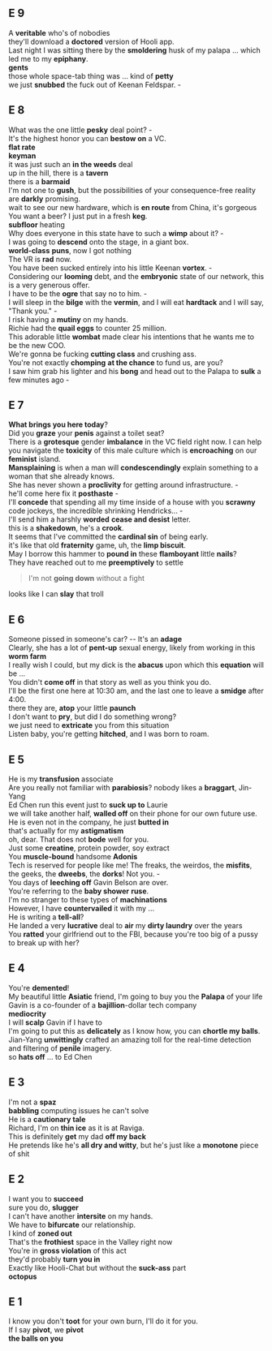 ## E 9
A **veritable** who's of nobodies  
they'll download a **doctored** version of Hooli app.  
Last night I was sitting there by the **smoldering** husk of my palapa ... which led me to my **epiphany**.  
**gents**  
those whole space-tab thing was ... kind of **petty**  
we just **snubbed** the fuck out of Keenan Feldspar. -  


## E 8 
What was the one little **pesky** deal point? -  
It's the highest honor you can **bestow on** a VC.  
**flat rate**  
**keyman**  
it was just such an **in the weeds** deal  
up in the hill, there is a **tavern**  
there is a **barmaid**  
I'm not one to **gush**, but the possibilities of your consequence-free reality are **darkly** promising.  
wait to see our new hardware, which is **en route** from China, it's gorgeous  
You want a beer? I just put in a fresh **keg**.  
**subfloor** heating  
Why does everyone in this state have to such a **wimp** about it? -  
I was going to **descend** onto the stage, in a giant box.  
**world-class** **puns**, now I got nothing  
The VR is **rad** now.  
You have been sucked entirely into his little Keenan **vortex**. -  
Considering our **looming** debt, and the **embryonic** state of our network, this is a very generous offer.  
I have to be the **ogre** that say no to him. -  
I will sleep in the **bilge** with the **vermin**, and I will eat **hardtack** and I will say, "Thank you." -  
I risk having a **mutiny** on my hands.  
Richie had the **quail eggs** to counter 25 million.  
This adorable little **wombat** made clear his intentions that he wants me to be the new COO.  
We're gonna be fucking **cutting class** and crushing ass.  
You're not exactly **chomping** **at the chance** to fund us, are you?  
I saw him grab his lighter and his **bong** and head out to the Palapa to **sulk** a few minutes ago -  

## E 7 

**What brings you here today**?  
Did you **graze** your **penis** against a toilet seat?  
There is a **grotesque** gender **imbalance** in the VC field right now. I can help you navigate the **toxicity** of this male culture which is **encroaching** on our **feminist** island.   
**Mansplaining** is when a man will **condescendingly** explain something to a woman that she already knows.  
She has never shown a **proclivity** for getting around infrastructure. -  
he'll come here fix it **posthaste** -  
I'll **concede** that spending all my time inside of a house with you **scrawny** code jockeys, the incredible shrinking Hendricks... -  
I'll send him a harshly **worded** **cease and desist** letter.  
this is a **shakedown**, he's a **crook**.  
It seems that I've committed the **cardinal sin** of being early.  
it's like that old **fraternity** game, uh, the **limp biscuit**.    
May I borrow this hammer to **pound in** these **flamboyant** little **nails**?  
They have reached out to me **preemptively** to settle  
> I'm not **going down** without a fight  

looks like I can **slay** that troll  

## E 6 

Someone pissed in someone's car? -- It's an **adage**  
Clearly, she has a lot of **pent-up** sexual energy, likely from working in this **worm farm**  
I really wish I could, but my dick is the **abacus** upon which this **equation** will be ...  
You didn't **come off** in that story as well as you think you do.  
I'll be the first one here at 10:30 am, and the last one to leave a **smidge** after 4:00.  
there they are, **atop** your little **paunch**  
I don't want to **pry**, but did I do something wrong?  
we just need to **extricate** you from this situation  
Listen baby, you're getting **hitched**, and I was born to roam.  

## E 5 
He is my **transfusion** associate  
Are you really not familiar with **parabiosis**? 
nobody likes a **braggart**, Jin-Yang  
Ed Chen run this event just to **suck up to** Laurie  
we will take another half, **walled off** on their phone for our own future use. 
He is even not in the company, he just **butted in**  
that's actually for my **astigmatism**  
oh, dear. That does not **bode** well for you.  
Just some **creatine**, protein powder, soy extract  
You **muscle-bound** handsome **Adonis**  
Tech is reserved for people like me! The freaks, the weirdos, the **misfits**, the geeks, the **dweebs**, the **dorks**! Not you. -   
You days of **leeching off** Gavin Belson are over.  
You're referring to the **baby shower** **ruse**.  
I'm no stranger to these types of **machinations**  
However, I have **countervailed** it with my ...  
He is writing a **tell-all**?  
He landed a very **lucrative** deal to **air** my **dirty laundry** over the years  
You **ratted** your girlfriend out to the FBI, because you're too big of a pussy to break up with her?  

## E 4 
You're **demented**!  
My beautiful little **Asiatic** friend, I'm going to buy you the **Palapa** of your life  
Gavin is a co-founder of a **bajillion**-dollar tech company  
**mediocrity**  
I will **scalp** Gavin if I have to  
I'm going to put this as **delicately** as I know how, you can **chortle my balls**.  
Jian-Yang **unwittingly** crafted an amazing toll for the real-time detection and filtering of **penile** imagery.  
so **hats off** ... to Ed Chen   

## E 3
I'm not a **spaz**  
**babbling** computing issues he can't solve  
He is a **cautionary tale**  
Richard, I'm on **thin ice** as it is at Raviga.  
This is definitely **get** my dad **off my back**  
He pretends like he's **all dry and witty**, but he's just like a **monotone** piece of shit   


## E 2 
I want you to **succeed**  
sure you do, **slugger**  
I can't have another **intersite** on my hands.  
We have to **bifurcate** our relationship.  
I kind of **zoned out**  
That's the **frothiest** space in the Valley right now  
You're in **gross violation** of this act  
they'd probably **turn you in**  
Exactly like Hooli-Chat but without the **suck-ass** part  
**octopus**  

## E 1 
I know you don't **toot** for your own burn, I'll do it for you.  
If I say **pivot**, we **pivot**  
**the balls on you**  


